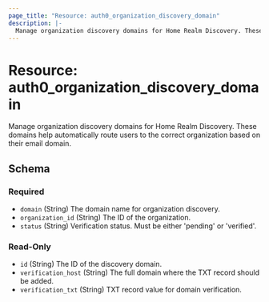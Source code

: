 ```yaml
---
page_title: "Resource: auth0_organization_discovery_domain"
description: |-
  Manage organization discovery domains for Home Realm Discovery. These domains help automatically route users to the correct organization based on their email domain.
---
```


# Resource: auth0_organization_discovery_domain

Manage organization discovery domains for Home Realm Discovery. These domains help automatically route users to the correct organization based on their email domain.



<!-- schema generated by tfplugindocs -->
## Schema

### Required

- `domain` (String) The domain name for organization discovery.
- `organization_id` (String) The ID of the organization.
- `status` (String) Verification status. Must be either 'pending' or 'verified'.

### Read-Only

- `id` (String) The ID of the discovery domain.
- `verification_host` (String) The full domain where the TXT record should be added.
- `verification_txt` (String) TXT record value for domain verification.


